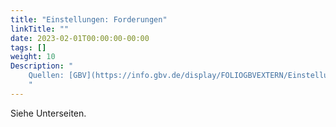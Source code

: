 ```yaml
---
title: "Einstellungen: Forderungen"
linkTitle: ""
date: 2023-02-01T00:00:00-00:00
tags: []
weight: 10
Description: "
    Quellen: [GBV](https://info.gbv.de/display/FOLIOGBVEXTERN/Einstellungen+%28Personen%29%3A+Forderungen)
    "
---
```


Siehe Unterseiten.
